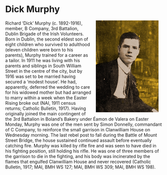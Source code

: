 # Dick Murphy

<img hspace="15px" src="../media/Richard_Murphy.jpeg" style="float: right;"
width="200"/>

Richard ‘Dick’ Murphy (c. 1892-1916), member, B Company, 3rd Battalion, Dublin
Brigade of the Irish Volunteers. Born in Dublin, the second eldest son of eight
children who survived to adulthood (eleven children were born to his parents),
Murphy trained for a career as a tailor. In 1911 he was living with his parents
and siblings in South William Street in the centre of the city, but by 1916 was
set to be married having secured a ‘modest house’. He had, apparently, deferred
the wedding to care for his widowed mother but had arranged to marry within a
week when the Easter Rising broke out (NAI, 1911 census returns; Catholic
Bulletin, 1917). Having originally joined the main contingent of the 3rd
Battalion in Boland’s Bakery under Éamon de Valera on Easter Monday, Murphy was
one of the men sent by Simon Donnelly, commandant of C Company, to reinforce the
small garrison in Clanwilliam House on Wednesday morning. The last rebel post to
fall during the Battle of Mount Street Bridge, the house sustained continued
assault before eventually catching fire. Murphy was killed by rifle fire and was
seen to have died in his fighting position, still holding his rifle. He was one
of three members of the garrison to die in the fighting, and his body was
incinerated by the flames that engulfed Clanwilliam House and never recovered
(Catholic Bulletin, 1917; MAI, BMH WS 127; MAI, BMH WS 309; MAI, BMH WS 198).

